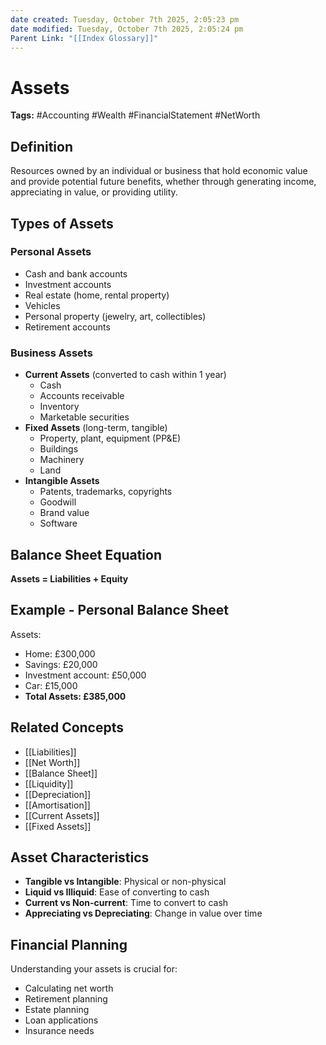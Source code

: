 ```yaml
---
date created: Tuesday, October 7th 2025, 2:05:23 pm
date modified: Tuesday, October 7th 2025, 2:05:24 pm
Parent Link: "[[Index Glossary]]"
---
```


# Assets

**Tags:** #Accounting #Wealth #FinancialStatement #NetWorth

## Definition

Resources owned by an individual or business that hold economic value and provide potential future benefits, whether through generating income, appreciating in value, or providing utility.

## Types of Assets

### Personal Assets

- Cash and bank accounts
- Investment accounts
- Real estate (home, rental property)
- Vehicles
- Personal property (jewelry, art, collectibles)
- Retirement accounts

### Business Assets

- **Current Assets** (converted to cash within 1 year)
    - Cash
    - Accounts receivable
    - Inventory
    - Marketable securities
- **Fixed Assets** (long-term, tangible)
    - Property, plant, equipment (PP&E)
    - Buildings
    - Machinery
    - Land
- **Intangible Assets**
    - Patents, trademarks, copyrights
    - Goodwill
    - Brand value
    - Software

## Balance Sheet Equation

**Assets = Liabilities + Equity**

## Example - Personal Balance Sheet

Assets:

- Home: £300,000
- Savings: £20,000
- Investment account: £50,000
- Car: £15,000
- **Total Assets: £385,000**

## Related Concepts

- [[Liabilities]]
- [[Net Worth]]
- [[Balance Sheet]]
- [[Liquidity]]
- [[Depreciation]]
- [[Amortisation]]
- [[Current Assets]]
- [[Fixed Assets]]

## Asset Characteristics

- **Tangible vs Intangible**: Physical or non-physical
- **Liquid vs Illiquid**: Ease of converting to cash
- **Current vs Non-current**: Time to convert to cash
- **Appreciating vs Depreciating**: Change in value over time

## Financial Planning

Understanding your assets is crucial for:

- Calculating net worth
- Retirement planning
- Estate planning
- Loan applications
- Insurance needs